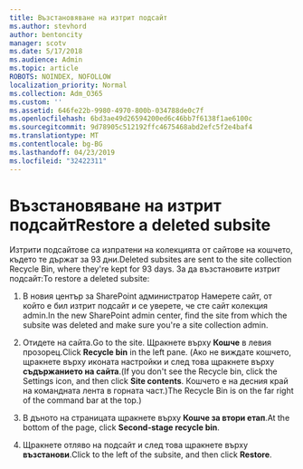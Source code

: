 ```yaml
---
title: Възстановяване на изтрит подсайт
ms.author: stevhord
author: bentoncity
manager: scotv
ms.date: 5/17/2018
ms.audience: Admin
ms.topic: article
ROBOTS: NOINDEX, NOFOLLOW
localization_priority: Normal
ms.collection: Adm_O365
ms.custom: ''
ms.assetid: 646fe22b-9980-4970-800b-034788de0c7f
ms.openlocfilehash: 6bd3ae49d26594200ed6c46bb7f6138f1ae6100c
ms.sourcegitcommit: 9d78905c512192ffc4675468abd2efc5f2e4baf4
ms.translationtype: MT
ms.contentlocale: bg-BG
ms.lasthandoff: 04/23/2019
ms.locfileid: "32422311"
---
```

# <a name="restore-a-deleted-subsite"></a><span data-ttu-id="e35a9-102">Възстановяване на изтрит подсайт</span><span class="sxs-lookup"><span data-stu-id="e35a9-102">Restore a deleted subsite</span></span>

<span data-ttu-id="e35a9-103">Изтрити подсайтове са изпратени на колекцията от сайтове на кошчето, където те държат за 93 дни.</span><span class="sxs-lookup"><span data-stu-id="e35a9-103">Deleted subsites are sent to the site collection Recycle Bin, where they're kept for 93 days.</span></span> <span data-ttu-id="e35a9-104">За да възстановите изтрит подсайт:</span><span class="sxs-lookup"><span data-stu-id="e35a9-104">To restore a deleted subsite:</span></span>
  
1. <span data-ttu-id="e35a9-105">В новия център за SharePoint администратор Намерете сайт, от който е бил изтрит подсайт и се уверете, че сте сайт колекция admin.</span><span class="sxs-lookup"><span data-stu-id="e35a9-105">In the new SharePoint admin center, find the site from which the subsite was deleted and make sure you're a site collection admin.</span></span> 
    
2. <span data-ttu-id="e35a9-106">Отидете на сайта.</span><span class="sxs-lookup"><span data-stu-id="e35a9-106">Go to the site.</span></span> <span data-ttu-id="e35a9-107">Щракнете върху **Кошче** в левия прозорец.</span><span class="sxs-lookup"><span data-stu-id="e35a9-107">Click **Recycle bin** in the left pane.</span></span> <span data-ttu-id="e35a9-108">(Ако не виждате кошчето, щракнете върху иконата настройки и след това щракнете върху **съдържанието на сайта**.</span><span class="sxs-lookup"><span data-stu-id="e35a9-108">(If you don't see the Recycle bin, click the Settings icon, and then click **Site contents**.</span></span> <span data-ttu-id="e35a9-109">Кошчето е на десния край на командната лента в горната част.)</span><span class="sxs-lookup"><span data-stu-id="e35a9-109">The Recycle Bin is on the far right of the command bar at the top.)</span></span>
    
3. <span data-ttu-id="e35a9-110">В дъното на страницата щракнете върху **Кошче за втори етап**.</span><span class="sxs-lookup"><span data-stu-id="e35a9-110">At the bottom of the page, click **Second-stage recycle bin**.</span></span>
    
4. <span data-ttu-id="e35a9-111">Щракнете отляво на подсайт и след това щракнете върху **възстанови**.</span><span class="sxs-lookup"><span data-stu-id="e35a9-111">Click to the left of the subsite, and then click **Restore**.</span></span>
    

